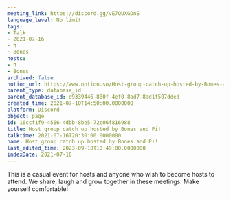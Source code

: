 ```yaml
---
meeting_link: https://discord.gg/vE7QUXGDnS
language_level: No limit
tags:
- Talk
- 2021-07-16
- π
- Bones
hosts:
- π
- Bones
archived: false
notion_url: https://www.notion.so/Host-group-catch-up-hosted-by-Bones-and-Pi-16ccf1f945664dbb8be572c06f816988
parent_type: database_id
parent_database_id: e9339446-880f-4ef0-8ad7-8ad1f507dded
created_time: 2021-07-10T14:50:00.0000000
platform: Discord
object: page
id: 16ccf1f9-4566-4dbb-8be5-72c06f816988
title: Host group catch up hosted by Bones and Pi!
talktime: 2021-07-16T20:30:00.0000000
name: Host group catch up hosted by Bones and Pi!
last_edited_time: 2023-09-18T10:49:00.0000000
indexDate: 2021-07-16
---
```


This is a casual event for hosts and anyone who wish to become hosts to attend.  We share, laugh and grow together in these meetings.  Make yourself comfortable!






